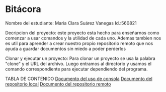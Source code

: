 # Bitácora
Nombre del estudiante:  Maria Clara Suárez Vanegas
Id.:560821

Decripcion del proyecto: este  proyecto esta hecho para enseñarnos como comenzar a usar comandos y la utilidad de cada uno. Ademas tambien nos es util para aprender a crear nuestro propio repositorio remoto que nos ayuda a guardar documentos sin miedo a poder perderlos

 Clonar y ejecutar un proyecto: Para clonar un proyecto se usa la palabra "clone" y el URL del archivo. Luego entramos al directorio y usamos el comando correspondiente para ejecutar dependiendo del programa.

 TABLA DE CONTENIDO
 [Documento del uso de consola](./mi_proyecto1/docs/uso_consola.md)
 [Documento del repositorio local](./mi_proyecto1/docs/repositorio_local.md)
 [Documento del repositorio remoto](./mi_proyecto1/docs/repositorio_remoto.md)